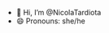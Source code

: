 - 👋 Hi, I’m @NicolaTardiota
- 😄 Pronouns: she/he
<!---
NicolaTardiota/NicolaTardiota is a ✨ special ✨ repository because its `README.md` (this file) appears on your GitHub profile.
You can click the Preview link to take a look at your changes.
--->
